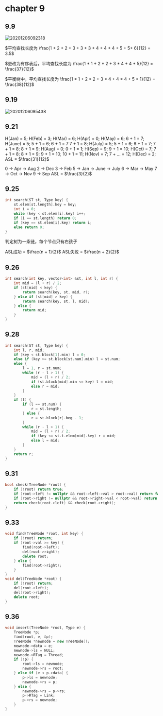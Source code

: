 # chapter 9

## 9.9

![20201206092318](https://picsheep.oss-cn-beijing.aliyuncs.com/pic/20201206092318.png)

$平均查找长度为 \frac{1 + 2 + 2 + 3 + 3 + 3 + 4 + 4 + 4 + 5 + 5+ 6}{12} = 3.5$

$更改为有序表后，平均查找长度为 \frac{1 * 1 + 2 * 2 + 3 * 4 + 4 * 5}{12} = \frac{37}{12}$

$平衡树中，平均查找长度为 \frac{1 * 1 + 2 * 2 + 3 * 4 + 4 * 4 + 5 * 1}{12} = \frac{38}{12}$

## 9.19

![20201206095438](https://picsheep.oss-cn-beijing.aliyuncs.com/pic/20201206095438.png)

## 9.21

H(Jan) = 5;
H(Feb) = 3;
H(Mar) = 6;
H(Apr) = 0;
H(May) = 6; 6 + 1 = 7;
H(June) = 5; 5 + 1 = 6; 6 + 1 = 7 7 + 1 = 8;
H(July) = 5; 5 + 1 = 6; 6 + 1 = 7; 7 + 1 = 8; 8 + 1 = 9;
H(Aug) = 0; 0 + 1 = 1;
H(Sep) = 9; 9 + 1 = 10;
H(Oct) = 7; 7 + 1 = 8; 8 + 1 = 9; 9 + 1 = 10; 10 + 1 = 11;
H(Nov) = 7; 7 + ... = 12;
H(Dec) = 2;
ASL = $\frac{31}{12}$

0 -> Apr -> Aug
2 -> Dec
3 -> Feb
5 -> Jan -> June -> July
6 -> Mar -> May
7 -> Oct -> Nov
9 -> Sep
ASL = $\frac{3}{2}$

## 9.25

```c++
int search(ST st, Type key) {
    st.elem[st.length].key = key;
    int i = 0;
    while (key < st.elem[i].key) i++;
    if (i == st.length) return 0;
    if (key == st.elem[i].key) return i;
    else return 0;
}
```

判定树为一条链，每个节点只有右孩子

ASL成功 = $\frac{n + 1}{2}$
ASL失败 = $\frac{n + 2}{2}$

## 9.26

```c++
int search(int key, vector<int> &st, int l, int r) {
    int mid = (l + r) / 2;
    if (st[mid] < key) {
        return search(key, st, mid, r);
    } else if (st[mid] > key) {
        return search(key, st, l, mid);
    } else {
        return mid;
    }
}
```

## 9.28

```c++
int search(ST st, Type key) {
    int l, r, mid;
    if (key < st.block[1].min) l = 0;
    else if (key >= st.block[st.num].min) l = st.num;
    else {
        l = 1, r = st.num;
        while (r - l > 1) {
            mid = (l + r) / 2;
            if (st.block[mid].min <= key) l = mid;
            else r = mid;
        }
    }
    if (l) {
        if (l == st.num) {
            r = st.length;
        } else {
            r = st.block[r].beg - 1;
        }
        while (r - l > 1) {
            mid = (l + r) / 2;
            if (key <= st.t.elem[mid].key) r = mid;
            else l = mid;
        }
    }
    return r;
}
```

## 9.31

```c++
bool check(TreeNode *root) {
    if (!root) return true;
    if (root->left != nullptr && root->left->val > root->val) return false;
    if (root->right != nullptr && root->right->val < root->val) return false;
    return check(root->left) && check(root->right);
}
```

## 9.33

```c++
void find(TreeNode *root, int key) {
    if (!root) return;
    if (root->val >= key) {
        find(root->left);
        del(root->right);
        delete root;
    } else {
        find(root->right);
    }
}
void del(TreeNode *root) {
    if (!root) return;
    del(root->left);
    del(root->right);
    delete root;
}
```

## 9.36

```c++
void insert(TreeNode *root, Type e) {
    TreeNode *p;
    find(root, e, &p);
    TreeNode *newnode = new TreeNode();
    newnode->data = e;
    newnode->ls = NULL;
    newnode->RTag = Thread;
    if (!p) {
        root->ls = newnode;
        newnode->rs = root;
    } else if (e < p->data) {
        p->ls = newnode;
        newnode->rs = p;
    } else {
        newnode->rs = p->rs;
        p->RTag = Link;
        p->rs = newnode;
    }
}
```